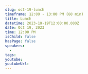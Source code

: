 ```yaml
---
slug: oct-19-lunch
timeframe: 12:00 - 13:00 PM (60 min)
title: Lunch
datetime: 2023-10-19T12:00:00.000Z
date: Oct 19, 2023
time: 12:00 PM
isChild: false
hasPage: false
speakers:
  -
tags:
youtube:
youtubeUrl:
---
```

